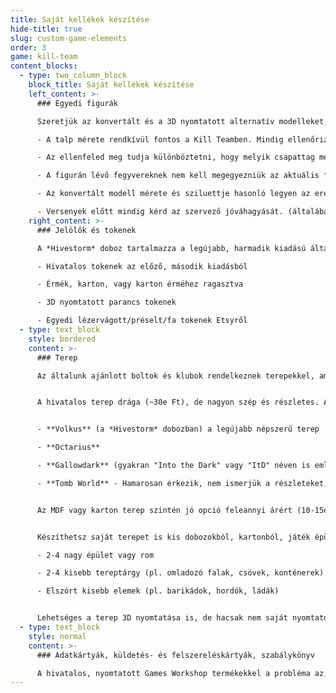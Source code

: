 ```yaml
---
title: Saját kellékek készítése
hide-title: true
slug: custom-game-elements
order: 3
game: kill-team
content_blocks:
  - type: two_column_block
    block_title: Saját kellékek készítése
    left_content: >-
      ### Egyedi figurák

      Szeretjük az konvertált és a 3D nyomtatott alternatív modelleket, szóval engedd szabadjára a fantáziád! Még az sem számít, ha a fajok különbözőek. A fontos dolgok a következők:

      - A talp mérete rendkívül fontos a Kill Teamben. Mindig ellenőrizd az adatkártyákat, hogy melyik méretet kell használnod.

      - Az ellenfeled meg tudja különböztetni, hogy melyik csapattag melyik. (pl. a kommunikációs egység rádióval könnyen azonosítható)

      - A figurán lévő fegyvereknek nem kell megegyezniük az aktuális felszereléseddel (WYSIWYG nem szükséges). Csak tájékoztasd az ellenfeledet róla a meccs előtt.

      - Az konvertált modell mérete és sziluettje hasonló legyen az eredetihez. (pl. ne használj egy kicsi grotot egy hatalmas zászlóval rendelkező űrgárdista helyett)

      - Versenyek előtt mindig kérd az szervező jóváhagyását. (általában rendben vagy, ha az általános méret és a talp mérete megfelelő)
    right_content: >-
      ### Jelölők és tokenek

      A *Hivestorm* doboz tartalmazza a legújabb, harmadik kiadású általános tokeneket. Az új csapatdobozok csapatspecifikus tokeneket tartalmaznak. Amíg az ellenfeled megérti, mit jelentenek, bármilyen hasonló megoldást használhatsz:

      - Hivatalos tokenek az előző, második kiadásból

      - Érmék, karton, vagy karton érméhez ragasztva

      - 3D nyomtatott parancs tokenek

      - Egyedi lézervágott/préselt/fa tokenek Etsyről
  - type: text_block
    style: bordered
    content: >-
      ### Terep

      Az általunk ajánlott boltok és klubok rendelkeznek terepekkel, amiket használhatsz. Valószínűleg kell fizetned egy kis asztalbérleti díjat, de ez a legegyszerűbb és legolcsóbb lehetőséged.


      A hivatalos terep drága (~30e Ft), de nagyon szép és részletes. A közösség térképcsomagokat is készít ezekhez, így "kiegyensúlyozott és fair" elrendezéseket kapsz. A legnépszerűbbek:


      - **Volkus** (a *Hivestorm* dobozban) a legújabb népszerű terep

      - **Octarius**

      - **Gallowdark** (gyakran "Into the Dark" vagy "ItD" néven is említik) - Ez a terep kiegészítő "zsúfolt környezet" szabályokat használ. Több nagy doboz is tartalmazta két csapattal együtt. Úgy is beszerezheted, ha veszel egy fél doboz *WH40k Boarding Actions* terepet.

      - **Tomb World** - Hamarosan érkezik, nem ismerjük a részleteket, de biztos menő lesz!


      Az MDF vagy karton terep szintén jó opció feleannyi árért (10-15e Ft), bár kevésbé részletes. Nézd meg a TTCombat vagy Battle Systems kínálatát! A TTCombat Raised District-je nagyon hasonlít a Volkushoz, az Orc Mega Bunker pedig az Octariusra emlékeztet.


      Készíthetsz saját terepet is kis dobozokból, kartonból, játék épületekből, üdítős dobozokból, stb. A Kill Team sokkal több terepet használ, mint a nagyobb léptékű wargamek. A részletes zugok, beszögellések az elemeken további fedezéket biztosítanak. Ajánlott összeállítás:

      - 2-4 nagy épület vagy rom

      - 2-4 kisebb tereptárgy (pl. omladozó falak, csövek, konténerek)

      - Elszórt kisebb elemek (pl. barikádok, hordók, ládák)


      Lehetséges a terep 3D nyomtatása is, de hacsak nem saját nyomtatód van, valószínűleg ugyanolyan drága lesz, mint egy hivatalos készlet megvásárlása.
  - type: text_block
    style: normal
    content: >-
      ### Adatkártyák, küldetés- és felszereléskártyák, szabálykönyv

      A hivatalos, nyomtatott Games Workshop termékekkel a probléma az, hogy a negyedéves frissítésekkel egyes részek elavulttá válnak. Nézd meg az **Hasznos linkek** részt, ahol naprakész, nyomtatható kártyákat és a legújabb szabályokat tartalmazó weboldalakat találsz.
---
```

